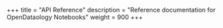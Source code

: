 +++
title = "API Reference"
description = "Reference documentation for OpenDataology Notebooks"
weight = 900
+++